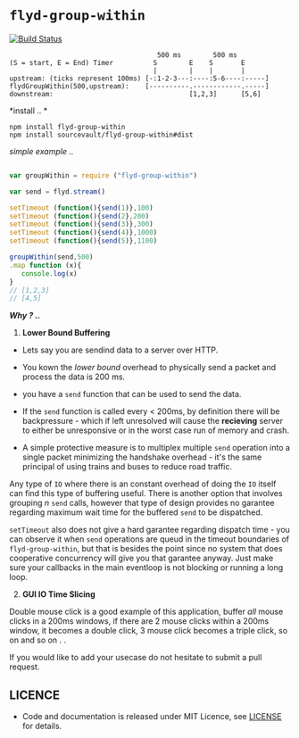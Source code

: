 


#  ```flyd-group-within```

[![Build Status](https://travis-ci.org/sourcevault/flyd-group-within.svg?branch=dev)](https://travis-ci.org/sourcevault/flyd-group-within)

```
                                     500 ms        500 ms
(S = start, E = End) Timer          S        E    S       E
                                    |        |    |       |     
upstream: (ticks represent 100ms) [-:1-2-3---:----:5-6----:-----]
flydGroupWithin(500,upstream):    [----------.------------.-----]
downstream:                                  [1,2,3]      [5,6]
```

*install .. *

```
npm install flyd-group-within
npm install sourcevault/flyd-group-within#dist 
```



*simple example ..*

```js

var groupWithin = require ("flyd-group-within") 

var send = flyd.stream()

setTimeout (function(){send(1)},100)
setTimeout (function(){send(2},200)
setTimeout (function(){send(3)},300)
setTimeout (function(){send(4)},1000)
setTimeout (function(){send(5)},1100)

groupWithin(send,500)
.map function (x){
   console.log(x) 
}
// [1,2,3]
// [4,5]

```

***Why ? ..***

1. **Lower Bound Buffering**

- Lets say you are sendind data to a server over HTTP. 

- You kown the *lower bound* overhead to physically send a packet and process the data is 200 ms.

- you have a `send` function that can be used to send the data.

- If the `send` function is called every < 200ms, by definition there will be backpressure - which if left unresolved will cause the **recieving** server to either be unresponsive or in the worst case run of memory and crash.

- A simple protective measure is to multiplex multiple `send` operation into a single packet minimizing the handshake overhead - it's the same principal of using trains and buses to reduce road traffic.

Any type of `IO` where there is an constant overhead of doing the `IO` itself can find this type of buffering useful. There is another option that involves grouping *n* `send` calls, however that type of design provides no garantee regarding maximum wait time for the buffered `send` to be dispatched.


`setTimeout` also does not give a hard garantee regarding dispatch time - you can observe it when `send` operations are queud in the timeout boundaries of `flyd-group-within`, but that is besides the point since no system that does cooperative concurrency will give you that garantee anyway. Just make sure your callbacks in the main eventloop is not blocking or running a long loop.


2. **GUI IO Time Slicing**

Double mouse click is a good example of this application, buffer *all* mouse clicks in a 200ms windows, if there are 2 mouse clicks within a 200ms window, it becomes a double click, 3 mouse click becomes a triple click, so on and so on . . 

If you would like to add your usecase do not hesitate to submit a pull request.

## LICENCE
 
- Code and documentation is released under MIT Licence, see [LICENSE](https://github.com/sourcevault/flyd-group-within/blob/dist/LICENCE) for details.
